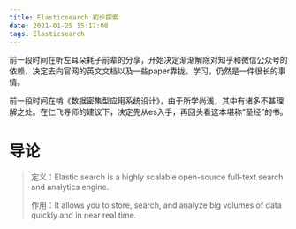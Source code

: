 ```yaml
---
title: Elasticsearch 初步探索
date: 2021-01-25 15:17:08
tags: Elasticsearch
---
```


前一段时间在听左耳朵耗子前辈的分享，开始决定渐渐解除对知乎和微信公众号的依赖，决定去向官网的英文文档以及一些paper靠拢。学习，仍然是一件很长的事情。

前一段时间在啃《数据密集型应用系统设计》，由于所学尚浅，其中有诸多不甚理解之处。在仁飞导师的建议下，决定先从es入手，再回头看这本堪称“圣经”的书。

# 导论

> 定义：Elastic search is a highly scalable open-source full-text search and analytics engine. 
>
> 作用：It allows you to store, search, and analyze big volumes of data quickly and  in near real time.





